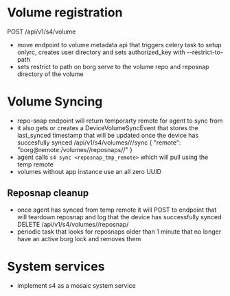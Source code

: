 # Volume registration
POST /api/v1/s4/volume
- move endpoint to volume metadata api that triggers celery task to setup onlyrc, creates user directory and sets authorized_key with --restrict-to-path
- sets restrict to path on borg serve to the volume repo and reposnap directory of the volume

# Volume Syncing
- repo-snap endpoint will return temporarty remote for agent to sync from
 - it also gets or creates a DeviceVolumeSyncEvent that stores the last_synced timestamp that will be updated once the device has succesfully synced
/api/v1/s4/volumes/<vol-id>/<device-id>/sync
{
    "remote": "borg@remote:/volumes/<user-id>/reposnaps/<volume-id>/<snap-id>"
}
- agent calls `s4 sync <reposnap_tmp_remote>` which will pull using the temp remote
- volumes without app instance use an all zero UUID

## Reposnap cleanup
- once agent has synced from temp remote it will POST to endpoint that will teardown reposnap and log that the device has successfully synced
    DELETE /api/v1/s4/volumes/<vol-id>/reposnap/<snap-id>
- periodic task that looks for reposnaps older than 1 minute that no longer have an active borg lock and removes them


# System services
- implement s4 as a mosaic system service
